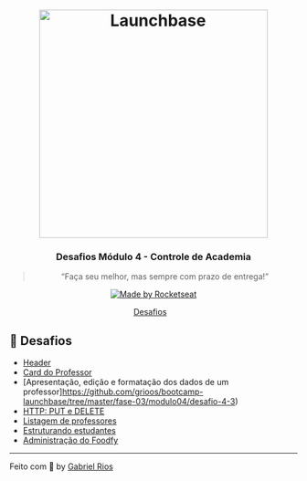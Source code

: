 <h1 align="center">
    <img alt="Launchbase" src="https://storage.googleapis.com/golden-wind/bootcamp-launchbase/logo.png" width="400px" />
</h1>

<h3 align="center">
    Desafios Módulo 4 - Controle de Academia 
</h3>

<blockquote align="center">“Faça seu melhor, mas sempre com prazo de entrega!”</blockquote>

<p align="center">

  <a href="https://rocketseat.com.br">
    <img alt="Made by Rocketseat" src="https://img.shields.io/badge/made%20by-Rocketseat-%23F8952D">
  </a>

</p>

<p align="center">
  <a href="#rocket-desafios">Desafios</a>&nbsp;&nbsp;&nbsp;
</p>

## :rocket: Desafios

- [Header](https://github.com/grioos/bootcamp-launchbase/tree/master/fase-03/modulo04/desafio-4-1)
- [Card do Professor](https://github.com/grioos/bootcamp-launchbase/tree/master/fase-03/modulo04/desafio-4-2)
- [Apresentação, edição e formatação dos dados de um professor]https://github.com/grioos/bootcamp-launchbase/tree/master/fase-03/modulo04/desafio-4-3)
- [HTTP: PUT e DELETE](https://github.com/grioos/bootcamp-launchbase/tree/master/fase-03/modulo04/desafio-4-4)
- [Listagem de professores](https://github.com/grioos/bootcamp-launchbase/tree/master/fase-03/modulo04/desafio-4-5)
- [Estruturando estudantes](https://github.com/grioos/bootcamp-launchbase/tree/master/fase-03/modulo04/desafio-4-6)
- [Administração do Foodfy](https://github.com/grioos/bootcamp-launchbase/tree/master/fase-03/modulo04/admin-foodfy)

---

Feito com :black_heart: by [Gabriel Rios](https://www.linkedin.com/in/grioos/)
